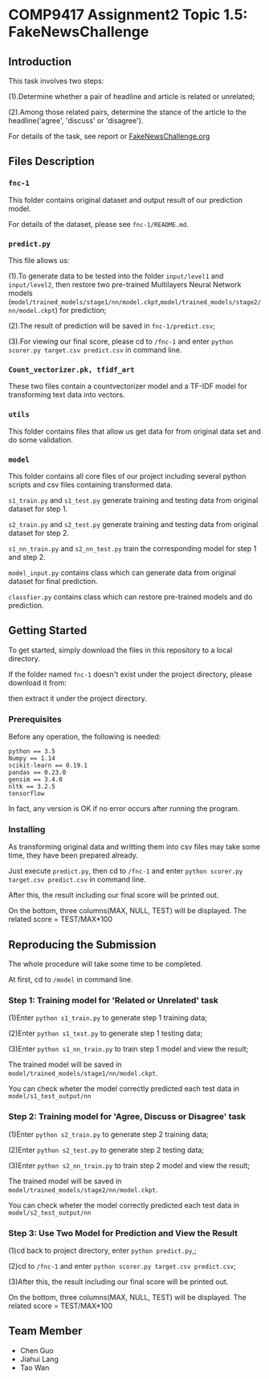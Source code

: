 
COMP9417 Assignment2 Topic 1.5: FakeNewsChallenge
===

Introduction
---

This task involves two steps: 

(1).Determine whether a pair of headline and article is related or unrelated;

(2).Among those related pairs, determine the stance of the article to the headline('agree', 'discuss' or 'disagree').

For details of the task, see report or [FakeNewsChallenge.org](http://fakenewschallenge.org)

Files Description
---

### `fnc-1`

This folder contains original dataset and output result of our prediction model.

For details of the dataset, please see `fnc-1/README.md`.
 
### `predict.py`

This file allows us:

(1).To generate data to be tested into the folder `input/level1` and `input/level2`, then restore two pre-trained Multilayers Neural Network models (`model/trained_models/stage1/nn/model.ckpt`,`model/trained_models/stage2/nn/model.ckpt`) for prediction;

(2).The result of prediction will be saved in `fnc-1/predict.csv`;

(3).For viewing our final score, please cd to `/fnc-1` and enter `python scorer.py target.csv predict.csv` in command line.

### `Count_vectorizer.pk, tfidf_art`

These two files contain a countvectorizer model and a TF-IDF model for transforming text data into vectors.

### `utils`

This folder contains files that allow us get data for from original data set and do some validation.

### `model`

This folder contains all core files of our project including several python scripts and csv files containing transformed data.

`s1_train.py` and `s1_test.py` generate training and testing data from original dataset for step 1.

`s2_train.py` and `s2_test.py` generate training and testing data from original dataset for step 2.

`s1_nn_train.py` and `s2_nn_test.py` train the corresponding model for step 1 and step 2.

`model_input.py` contains class which can generate data from original dataset for final prediction.

`classfier.py` contains class which can restore pre-trained models and do prediction.

Getting Started
---

To get started, simply download the files in this repository to a local directory.

If the folder named `fnc-1` doesn't exist under the project directory, please download it from: 

then extract it under the project directory.

### Prerequisites

Before any operation, the following is needed:

`python == 3.5`<br>
`Numpy == 1.14`<br>
`scikit-learn == 0.19.1`<br>
`pandas == 0.23.0`<br>
`gensim == 3.4.0`<br>
`nltk == 3.2.5`<br>
`tensorflow`<br>

In fact, any version is OK if no error occurs after running the program.

### Installing

As transforming original data and writting them into csv files may take some time, they have been prepared already.

Just execute `predict.py`, then cd to `/fnc-1` and enter `python scorer.py target.csv predict.csv` in command line.

After this, the result including our final score will be printed out. 

On the bottom, three columns(MAX, NULL, TEST) will be displayed. The related score = TEST/MAX*100

Reproducing the Submission
---

The whole procedure will take some time to be completed.

At first, cd to `/model` in command line.

### Step 1: Training model for 'Related or Unrelated' task

(1)Enter `python s1_train.py` to generate step 1 training data;

(2)Enter `python s1_test.py` to generate step 1 testing data;

(3)Enter `python s1_nn_train.py` to train step 1 model and view the result;

The trained model will be saved in `model/trained_models/stage1/nn/model.ckpt`.

You can check wheter the model correctly predicted each test data in `model/s1_test_output/nn`

### Step 2: Training model for 'Agree, Discuss or Disagree' task

(1)Enter `python s2_train.py` to generate step 2 training data;

(2)Enter `python s2_test.py` to generate step 2 testing data;

(3)Enter `python s2_nn_train.py` to train step 2 model and view the result;

The trained model will be saved in `model/trained_models/stage2/nn/model.ckpt`.

You can check wheter the model correctly predicted each test data in `model/s2_test_output/nn`

### Step 3: Use Two Model for Prediction and View the Result

(1)cd back to project directory, enter `python predict.py`,;

(2)cd to `/fnc-1` and enter `python scorer.py target.csv predict.csv`;

(3)After this, the result including our final score will be printed out. 

On the bottom, three columns(MAX, NULL, TEST) will be displayed. The related score = TEST/MAX*100

Team Member
---
* Chen Guo</br>
* Jiahui Lang</br>
* Tao Wan</br>

